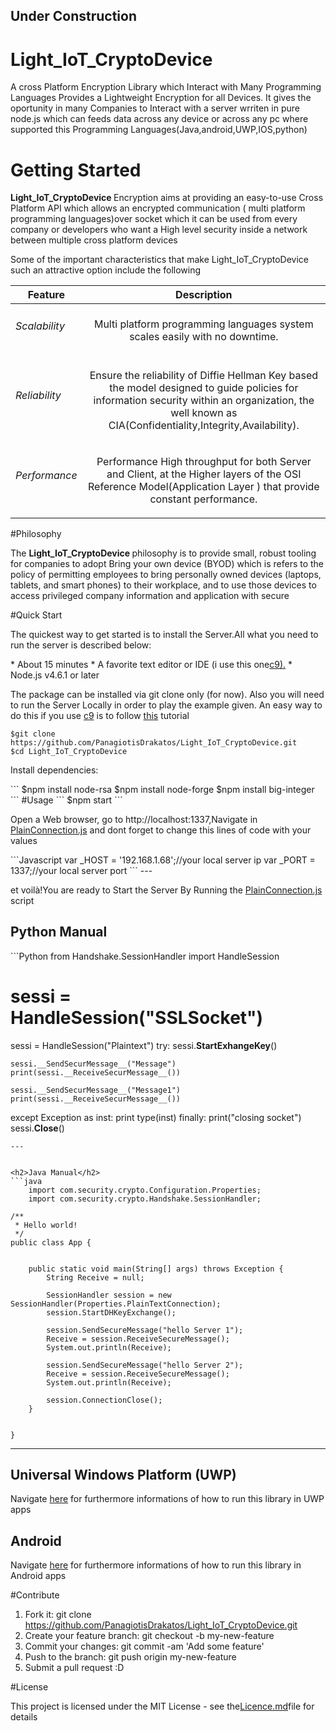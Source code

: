 <h2>Under Construction</h2>

# Light_IoT_CryptoDevice
<p>A cross Platform Encryption Library which Interact with Many Programming Languages Provides a Lightweight Encryption for all Devices. It gives the oportunity in many Companies to Interact with a server wrriten in pure node.js which can  feeds data across  any device or across any pc where supported this Programming Languages(Java,android,UWP,IOS,python)</p>

# Getting Started
<p> <b>Light_IoT_CryptoDevice </b>Encryption aims at providing an easy-to-use Cross Platform API which allows an encrypted communication ( multi platform programming languages)over socket which it can be used from every  company or developers who want a High level security inside a network  between multiple cross platform devices</p>

<p>Some of the important characteristics that make Light_IoT_CryptoDevice
such an attractive option  include the following</p>

| Feature            |                         Description                                        |
| -------------      |                       :-------------:                                      | 
|<h6>Scalability</h6>|<p>Multi platform programming languages system scales easily with no downtime.</p>| 
|<h6>Reliability</h6>|<p>Ensure the reliability of Diffie Hellman Key  based the model  designed to guide policies for information     security within an organization, the well known as CIA(Confidentiality,Integrity,Availability).  </p>  |  
|<h6>Performance</h6>| <p>Performance High throughput for both Server and Client, at the Higher layers of the OSI Reference    Model(Application Layer ) that  provide constant performance. </p>                          |        


#Philosophy
<p>The <b>Light_IoT_CryptoDevice </b> philosophy is to provide small, robust tooling for companies to adopt Bring your own device (BYOD) which is refers to the policy of permitting employees to bring personally owned devices (laptops, tablets, and smart phones) to their workplace, and to use those devices to access privileged company information and application with secure </p>

#Quick Start
<p>The quickest way to get started is to install the Server.All what you need to run the server is described below:</p>
 * About 15 minutes
 * A favorite text editor or IDE  (i use this one<a href="https://c9.io/">c9).</a>
 * Node.js v4.6.1 or later
 
 <p>The package  can be installed via git clone only (for now). Also you will need to run the Server Locally in order to play the example given. An easy way to do this if you use <a href="https://c9.io/">c9</a> is to follow <a href ="https://www.youtube.com/watch?v=Bhy0vZYElbE">this</a> tutorial </p>
 
 ```
$git clone https://github.com/PanagiotisDrakatos/Light_IoT_CryptoDevice.git
$cd Light_IoT_CryptoDevice
```
<p>Install dependencies:</p>
 ```
$npm install node-rsa
$npm install node-forge
$npm install big-integer
```
#Usage
 ```
$npm start
```
<p>Open a Web browser, go to http://localhost:1337,Navigate in <a href="https://github.com/PanagiotisDrakatos/Light_IoT_CryptoDevice/blob/master/SecureBackend/PlainConnection.js">PlainConnection.js</a> and dont forget to change this lines of code with your values</p>
```Javascript
var _HOST = '192.168.1.68';//your local server ip 
var _PORT = 1337;//your local server port
```
---
<p>et voilà!You are ready to Start the Server By Running the <a href="https://github.com/PanagiotisDrakatos/Light_IoT_CryptoDevice/blob/master/SecureBackend/PlainConnection.js">PlainConnection.js</a> script</p>
<h2>Python Manual</h2>
```Python
from Handshake.SessionHandler import HandleSession


# sessi = HandleSession("SSLSocket")
sessi = HandleSession("Plaintext")
try:
    sessi.__StartExhangeKey__()

    sessi.__SendSecurMessage__("Message")
    print(sessi.__ReceiveSecurMessage__())

    sessi.__SendSecurMessage__("Message1")
    print(sessi.__ReceiveSecurMessage__())
except Exception as inst:
    print type(inst)
finally:
    print("closing socket")
    sessi.__Close__()

```
---


<h2>Java Manual</h2>
```java
    import com.security.crypto.Configuration.Properties;
    import com.security.crypto.Handshake.SessionHandler;

/**
 * Hello world!
 */
public class App {
   

    public static void main(String[] args) throws Exception {
        String Receive = null;

        SessionHandler session = new SessionHandler(Properties.PlainTextConnection);
        session.StartDHKeyExchange();

        session.SendSecureMessage("hello Server 1");
        Receive = session.ReceiveSecureMessage();
        System.out.println(Receive);

        session.SendSecureMessage("hello Server 2");
        Receive = session.ReceiveSecureMessage();
        System.out.println(Receive);

        session.ConnectionClose();
    }


}
```
---

<h2>Universal Windows Platform (UWP)</h2>
<p>Navigate <a href="https://github.com/PanagiotisDrakatos/Light_IoT_CryptoDevice/blob/master/SecureUWPClient/SecureUWPClient/MainPage.xaml.cs">here</a> for furthermore informations of how to run this library in UWP apps</p>
<h2>Android</h2>
<p>Navigate <a href="https://github.com/PanagiotisDrakatos/Light_IoT_CryptoDevice/blob/master/SecureAndroidClient/app/src/main/java/com/security/crypto/MainActivity.java">here</a> for furthermore informations of how to run this library in Android apps</p>


#Contribute
 1. Fork it: git clone https://github.com/PanagiotisDrakatos/Light_IoT_CryptoDevice.git
 2. Create your feature branch: git checkout -b my-new-feature
 3. Commit your changes: git commit -am 'Add some feature'
 4. Push to the branch: git push origin my-new-feature
 5. Submit a pull request :D
 
#License
<p> This project is licensed under the MIT License - see the<a href="https://github.com/PanagiotisDrakatos/Light_IoT_CryptoDevice/blob/master/LICENSE">Licence.md</a>file for details</p>
